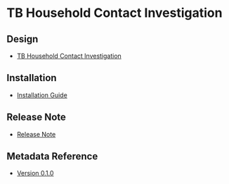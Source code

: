 # TB Household Contact Investigation

## Design

- [TB Household Contact Investigation](#tb-hh-design)

## Installation

- [Installation Guide](#tb-hh-installation)

## Release Note

- [Release Note](#tb-hh-release-note)

## Metadata Reference

- [Version 0.1.0](https://packages.dhis2.org/en/TB_HH/1.0.0/DHIS2.39/TB_HH_COMPLETE_1.0.0_DHIS2.39.xlsx)
  
